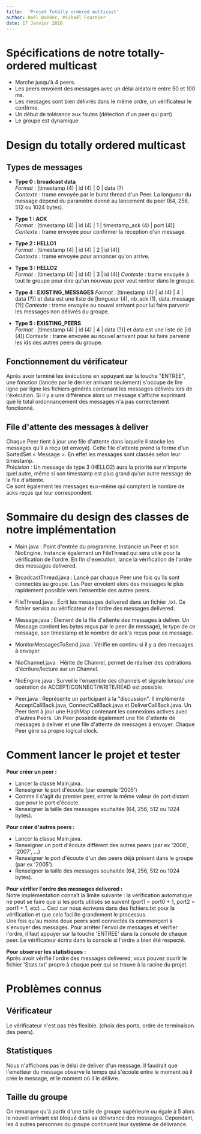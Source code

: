 ```yaml
---
title:  'Projet Totally ordered multicast'
author: Hoël Boëdec, Mickaël Fournier
date: 17 Janvier 2016
---
```


# Spécifications de notre totally-ordered multicast

- Marche jusqu'à 4 peers.
- Les peers envoient des messages avec un délai aléatoire entre 50 et 100 ms.
- Les messages sont bien délivrés dans le même ordre, un vérificateur le confirme.
- Un début de tolérance aux fautes (détection d'un peer qui part)
- Le groupe est dynamique

# Design du totally ordered multicast

## Types de messages

- **Type 0 : broadcast data**  
*Format* : [timestamp (4) | id (4) | 0 | data (?)  
*Contexte* : trame envoyée par le burst thread d'un Peer. La longueur du message dépend du paramètre donné au lancement du peer (64, 256, 512 ou 1024 bytes).

- **Type 1 : ACK**  
*Format* : [timestamp (4) | id (4) | 1 | timestamp_ack (4) | port (4)]  
*Contexte* : trame envoyée pour confirmer la réception d'un message.

- **Type 2 : HELLO1**  
*Format* : [timestamp (4) | id (4) | 2 | id (4)]  
*Contexte* : trame envoyée pour annoncer qu'on arrive.

- **Type 3 : HELLO2**  
*Format* : [timestamp (4) | id (4) | 3 | id (4)]
*Contexte* : trame envoyée à tout le groupe pour dire qu'un nouveau peer veut rentrer dans le groupe.

- **Type 4 : EXISTING_MESSAGES**
*Format* : [timestamp (4) | id (4) | 4 | data (?)] et data est une liste de [longueur (4), nb_ack (1), data_message (?)]
*Contexte* : trame envoyée au nouvel arrivant pour lui faire parvenir les messages non délivrés du groupe.

- **Type 5 : EXISTING_PEERS**  
*Format* : [timestamp (4) | id (4) | 4 | data (?)] et data est une liste de [id (4)]
*Contexte* : trame envoyée au nouvel arrivant pour lui faire parvenir les ids des autres peers du groupe.

## Fonctionnement du vérificateur
Après avoir terminé les éxécutions en appuyant sur la touche "ENTREE", une fonction (lancée par le dernier arrivant seulement) s'occupe de lire ligne par ligne les fichiers générés contenant les messages délivrés lors de l'éxécution. Si il y a une différence alors un message s'affiche exprimant que le total ordonnancement des messages n'a pas correctement fonctionné.

## File d'attente des messages à deliver
Chaque Peer tient à jour une file d'attente dans laquelle il stocke les messages qu'il a reçu (et envoyé). Cette file d'attente prend la forme d'un SortedSet < Message >. En effet les messages sont classés selon leur timestamp.  
*Précision :* Un message de type 3 (HELLO2) aura la priorité sur n'importe quel autre, même si son timestamp est plus grand qu'un autre message de la file d'attente.    
Ce sont également les messages eux-même qui comptent le nombre de acks reçus qui leur correspondent.

# Sommaire du design des classes de notre implémentation
- Main.java : Point d'entrée du programme. Instancie un Peer et son NioEngine. Instancie également un FileThread qui sera utile pour la vérification de l'ordre. En fin d'execution, lance la vérification de l'ordre des messages delivered.

- BroadcastThread.java : Lancé par chaque Peer une fois qu'ils sont connectés au groupe. Les Peer envoient alors des messages le plus rapidement possible vers l'ensemble des autres peers.

- FileThread.java : Écrit les messages delivered dans un fichier .txt. Ce fichier servira au vérificateur de l'ordre des messages delivered.

- Message.java : Élement de la file d'attente des messages à deliver. Un Message contient les bytes reçus par le peer (le message), le type de ce message, son timestamp et le nombre de ack's reçus pour ce message.

- MonitorMessagesToSend.java : Vérifie en continu si il y a des messages à envoyer.

- NioChannel.java : Hérite de Channel, permet de réaliser des opérations d'écriture/lecture sur un Channel.

- NioEngine.java : Surveille l'ensemble des channels et signale lorsqu'une opération de ACCEPT/CONNECT/WRITE/READ est possible.

- Peer.java : Représente un participant à la "discussion". Il implémente AcceptCallBack.java, ConnectCallBack.java et DeliverCallBack.java. Un Peer tient à jour une HashMap contenant les connexions actives avec d'autres Peers. Un Peer possède également une file d'attente de messages à deliver et une file d'attente de messages à envoyer. Chaque Peer gère sa propre logical clock.

# Comment lancer le projet et tester
**Pour créer un peer :**

- Lancer la classe Main.java.
- Renseigner le port d'écoute (par exemple '2005')
- Comme il s'agit du premier peer, entrer la même valeur de port distant que pour le port d'écoute.
- Renseigner la taille des messages souhaitée (64, 256, 512 ou 1024 bytes).

**Pour créer d'autres peers :**

- Lancer la classe Main.java.
- Renseigner un port d'écoute différent des autres peers (par ex '2006', '2007', ...)
- Renseigner le port d'écoute d'un des peers déjà présent dans le groupe (par ex '2005').
- Renseigner la taille des messages souhaitée (64, 256, 512 ou 1024 bytes).

**Pour vérifier l'ordre des messages delivered :**  
Notre implémentation connaît la limite suivante : la vérification automatique ne peut se faire que si les ports utilisés se suivent (port1 = port0 + 1, port2 = port1 + 1, etc) ... Ceci car nous écrivons dans des fichiers.txt pour la vérification et que cela facilite grandement le processus.  
Une fois qu'au moins deux peers sont connectés ils commençent à s'envoyer des messages. Pour arrêter l'envoi de messages et vérifier l'ordre, il faut appuyer sur la touche 'ENTREE' dans la console de chaque peer. Le vérificateur écrira dans la console si l'ordre a bien été respecté.

**Pour observer les statistiques :**  
Après avoir vérifié l'ordre des messages delivered, vous pouvez ouvrir le fichier 'Stats.txt' propre à chaque peer qui se trouve à la racine du projet.

# Problèmes connus

## Vérificateur
Le vérificateur n'est pas très flexible. (choix des ports, ordre de terminaison des peers).

## Statistiques
Nous n'affichons pas le délai de deliver d'un message. Il faudrait que l'emetteur du message observe le temps qui s'écoule entre le moment où il crée le message, et le moment où il le délivre.

## Taille du groupe
On remarque qu'à partir d'une taille de groupe supérieure ou égale à 5 alors le nouvel arrivant est bloqué dans sa délivrance des messages. Cependant, les 4 autres personnes du groupe continuent leur système de délivrance.
